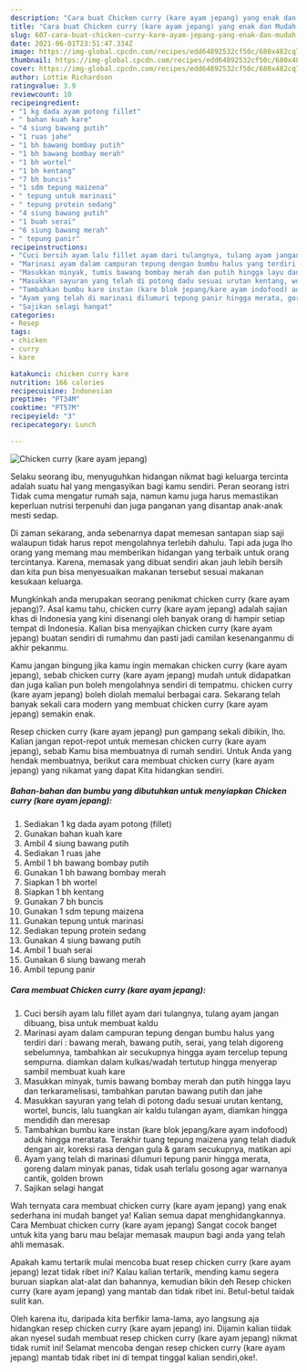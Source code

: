 ```yaml
---
description: "Cara buat Chicken curry (kare ayam jepang) yang enak dan Mudah Dibuat"
title: "Cara buat Chicken curry (kare ayam jepang) yang enak dan Mudah Dibuat"
slug: 607-cara-buat-chicken-curry-kare-ayam-jepang-yang-enak-dan-mudah-dibuat
date: 2021-06-01T23:51:47.334Z
image: https://img-global.cpcdn.com/recipes/edd64892532cf50c/680x482cq70/chicken-curry-kare-ayam-jepang-foto-resep-utama.jpg
thumbnail: https://img-global.cpcdn.com/recipes/edd64892532cf50c/680x482cq70/chicken-curry-kare-ayam-jepang-foto-resep-utama.jpg
cover: https://img-global.cpcdn.com/recipes/edd64892532cf50c/680x482cq70/chicken-curry-kare-ayam-jepang-foto-resep-utama.jpg
author: Lottie Richardson
ratingvalue: 3.9
reviewcount: 10
recipeingredient:
- "1 kg dada ayam potong fillet"
- " bahan kuah kare"
- "4 siung bawang putih"
- "1 ruas jahe"
- "1 bh bawang bombay putih"
- "1 bh bawang bombay merah"
- "1 bh wortel"
- "1 bh kentang"
- "7 bh buncis"
- "1 sdm tepung maizena"
- " tepung untuk marinasi"
- " tepung protein sedang"
- "4 siung bawang putih"
- "1 buah serai"
- "6 siung bawang merah"
- " tepung panir"
recipeinstructions:
- "Cuci bersih ayam lalu fillet ayam dari tulangnya, tulang ayam jangan dibuang, bisa untuk membuat kaldu"
- "Marinasi ayam dalam campuran tepung dengan bumbu halus yang terdiri dari : bawang merah, bawang putih, serai, yang telah digoreng sebelumnya, tambahkan air secukupnya hingga ayam tercelup tepung sempurna. diamkan dalam kulkas/wadah tertutup hingga menyerap sambil membuat kuah kare"
- "Masukkan minyak, tumis bawang bombay merah dan putih hingga layu dan terkaramelisasi, tambahkan parutan bawang putih dan jahe"
- "Masukkan sayuran yang telah di potong dadu sesuai urutan kentang, wortel, buncis, lalu tuangkan air kaldu tulangan ayam, diamkan hingga mendidih dan meresap"
- "Tambahkan bumbu kare instan (kare blok jepang/kare ayam indofood) aduk hingga meratata. Terakhir tuang tepung maizena yang telah diaduk dengan air, koreksi rasa dengan gula &amp; garam secukupnya, matikan api"
- "Ayam yang telah di marinasi dilumuri tepung panir hingga merata, goreng dalam minyak panas, tidak usah terlalu gosong agar warnanya cantik, golden brown"
- "Sajikan selagi hangat"
categories:
- Resep
tags:
- chicken
- curry
- kare

katakunci: chicken curry kare 
nutrition: 166 calories
recipecuisine: Indonesian
preptime: "PT34M"
cooktime: "PT57M"
recipeyield: "3"
recipecategory: Lunch

---
```



![Chicken curry (kare ayam jepang)](https://img-global.cpcdn.com/recipes/edd64892532cf50c/680x482cq70/chicken-curry-kare-ayam-jepang-foto-resep-utama.jpg)

Selaku seorang ibu, menyuguhkan hidangan nikmat bagi keluarga tercinta adalah suatu hal yang mengasyikan bagi kamu sendiri. Peran seorang istri Tidak cuma mengatur rumah saja, namun kamu juga harus memastikan keperluan nutrisi terpenuhi dan juga panganan yang disantap anak-anak mesti sedap.

Di zaman  sekarang, anda sebenarnya dapat memesan santapan siap saji walaupun tidak harus repot mengolahnya terlebih dahulu. Tapi ada juga lho orang yang memang mau memberikan hidangan yang terbaik untuk orang tercintanya. Karena, memasak yang dibuat sendiri akan jauh lebih bersih dan kita pun bisa menyesuaikan makanan tersebut sesuai makanan kesukaan keluarga. 



Mungkinkah anda merupakan seorang penikmat chicken curry (kare ayam jepang)?. Asal kamu tahu, chicken curry (kare ayam jepang) adalah sajian khas di Indonesia yang kini disenangi oleh banyak orang di hampir setiap tempat di Indonesia. Kalian bisa menyajikan chicken curry (kare ayam jepang) buatan sendiri di rumahmu dan pasti jadi camilan kesenanganmu di akhir pekanmu.

Kamu jangan bingung jika kamu ingin memakan chicken curry (kare ayam jepang), sebab chicken curry (kare ayam jepang) mudah untuk didapatkan dan juga kalian pun boleh mengolahnya sendiri di tempatmu. chicken curry (kare ayam jepang) boleh diolah memalui berbagai cara. Sekarang telah banyak sekali cara modern yang membuat chicken curry (kare ayam jepang) semakin enak.

Resep chicken curry (kare ayam jepang) pun gampang sekali dibikin, lho. Kalian jangan repot-repot untuk memesan chicken curry (kare ayam jepang), sebab Kamu bisa membuatnya di rumah sendiri. Untuk Anda yang hendak membuatnya, berikut cara membuat chicken curry (kare ayam jepang) yang nikamat yang dapat Kita hidangkan sendiri.

<!--inarticleads1-->

##### Bahan-bahan dan bumbu yang dibutuhkan untuk menyiapkan Chicken curry (kare ayam jepang):

1. Sediakan 1 kg dada ayam potong (fillet)
1. Gunakan  bahan kuah kare
1. Ambil 4 siung bawang putih
1. Sediakan 1 ruas jahe
1. Ambil 1 bh bawang bombay putih
1. Gunakan 1 bh bawang bombay merah
1. Siapkan 1 bh wortel
1. Siapkan 1 bh kentang
1. Gunakan 7 bh buncis
1. Gunakan 1 sdm tepung maizena
1. Gunakan  tepung untuk marinasi
1. Sediakan  tepung protein sedang
1. Gunakan 4 siung bawang putih
1. Ambil 1 buah serai
1. Gunakan 6 siung bawang merah
1. Ambil  tepung panir




<!--inarticleads2-->

##### Cara membuat Chicken curry (kare ayam jepang):

1. Cuci bersih ayam lalu fillet ayam dari tulangnya, tulang ayam jangan dibuang, bisa untuk membuat kaldu
1. Marinasi ayam dalam campuran tepung dengan bumbu halus yang terdiri dari : bawang merah, bawang putih, serai, yang telah digoreng sebelumnya, tambahkan air secukupnya hingga ayam tercelup tepung sempurna. diamkan dalam kulkas/wadah tertutup hingga menyerap sambil membuat kuah kare
1. Masukkan minyak, tumis bawang bombay merah dan putih hingga layu dan terkaramelisasi, tambahkan parutan bawang putih dan jahe
1. Masukkan sayuran yang telah di potong dadu sesuai urutan kentang, wortel, buncis, lalu tuangkan air kaldu tulangan ayam, diamkan hingga mendidih dan meresap
1. Tambahkan bumbu kare instan (kare blok jepang/kare ayam indofood) aduk hingga meratata. Terakhir tuang tepung maizena yang telah diaduk dengan air, koreksi rasa dengan gula &amp; garam secukupnya, matikan api
1. Ayam yang telah di marinasi dilumuri tepung panir hingga merata, goreng dalam minyak panas, tidak usah terlalu gosong agar warnanya cantik, golden brown
1. Sajikan selagi hangat




Wah ternyata cara membuat chicken curry (kare ayam jepang) yang enak sederhana ini mudah banget ya! Kalian semua dapat menghidangkannya. Cara Membuat chicken curry (kare ayam jepang) Sangat cocok banget untuk kita yang baru mau belajar memasak maupun bagi anda yang telah ahli memasak.

Apakah kamu tertarik mulai mencoba buat resep chicken curry (kare ayam jepang) lezat tidak ribet ini? Kalau kalian tertarik, mending kamu segera buruan siapkan alat-alat dan bahannya, kemudian bikin deh Resep chicken curry (kare ayam jepang) yang mantab dan tidak ribet ini. Betul-betul taidak sulit kan. 

Oleh karena itu, daripada kita berfikir lama-lama, ayo langsung aja hidangkan resep chicken curry (kare ayam jepang) ini. Dijamin kalian tiidak akan nyesel sudah membuat resep chicken curry (kare ayam jepang) nikmat tidak rumit ini! Selamat mencoba dengan resep chicken curry (kare ayam jepang) mantab tidak ribet ini di tempat tinggal kalian sendiri,oke!.

